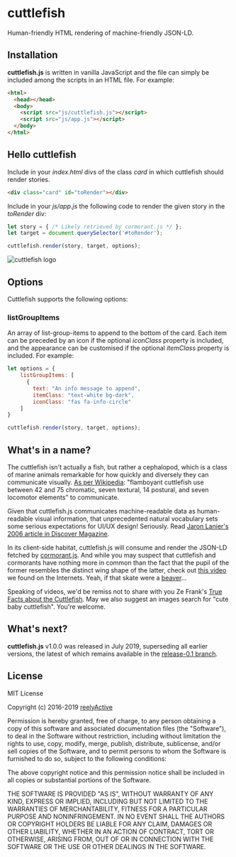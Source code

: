 cuttlefish
==========


Human-friendly HTML rendering of machine-friendly JSON-LD.


Installation
------------

__cuttlefish.js__ is written in vanilla JavaScript and the file can simply be included among the scripts in an HTML file.  For example:

```html
<html>
  <head></head>
  <body>
    <script src="js/cuttlefish.js"></script>
    <script src="js/app.js"></script>
  </body>
</html>
```


Hello cuttlefish
----------------

Include in your _index.html_ divs of the class _card_ in which cuttlefish should render stories.

```html
<div class="card" id="toRender"></div>
```

Include in your _js/app.js_ the following code to render the given story in the _toRender_ div:

```javascript
let story = { /* Likely retrieved by cormorant.js */ };
let target = document.querySelector('#toRender');

cuttlefish.render(story, target, options);
```


![cuttlefish logo](https://reelyactive.github.io/cuttlefish/images/cuttlefish-bubble.png)


Options
-------

Cuttlefish supports the following options:

### listGroupItems

An array of list-group-items to append to the bottom of the card.  Each item can be preceded by an icon if the optional _iconClass_ property is included, and the appearance can be customised if the optional _itemClass_ property is included.  For example:

```javascript
let options = {
    listGroupItems: [
      {
        text: "An info message to append",
        itemClass: "text-white bg-dark",
        iconClass: "fas fa-info-circle"
    ]
}

cuttlefish.render(story, target, options);
```


What's in a name?
-----------------

The cuttlefish isn't actually a fish, but rather a cephalopod, which is a class of marine animals remarkable for how quickly and diversely they can communicate visually.  [As per Wikipedia](https://en.wikipedia.org/wiki/Cuttlefish#Communication): "flamboyant cuttlefish use between 42 and 75 chromatic, seven textural, 14 postural, and seven locomotor elements" to communicate.

Given that cuttlefish.js communicates machine-readable data as human-readable visual information, that unprecedented natural vocabulary sets some serious expectations for UI/UX design!  Seriously.  Read [Jaron Lanier's 2006 article in Discover Magazine](http://discovermagazine.com/2006/apr/cephalopod-morphing/).

In its client-side habitat, cuttlefish.js will consume and render the JSON-LD fetched by [cormorant.js](https://github.com/reelyactive/cormorant).  And while you may suspect that cuttlefish and cormorants have nothing more in common than the fact that the pupil of the former resembles the distinct wing shape of the latter, check out [this video](https://youtu.be/OQq__WdJBMw?t=2m40s) we found on the Internets.  Yeah, if that skate were a [beaver](https://github.com/reelyactive/beaver)...

Speaking of videos, we'd be remiss not to share with you Ze Frank's [True Facts about the Cuttlefish](https://youtu.be/GDwOi7HpHtQ).  May we also suggest an images search for "cute baby cuttlefish".  You're welcome.


What's next?
------------

__cuttlefish.js__ v1.0.0 was released in July 2019, superseding all earlier versions, the latest of which remains available in the [release-0.1 branch](https://github.com/reelyactive/cuttlefish/tree/release-0.1).


License
-------

MIT License

Copyright (c) 2016-2019 [reelyActive](https://www.reelyactive.com)

Permission is hereby granted, free of charge, to any person obtaining a copy of this software and associated documentation files (the "Software"), to deal in the Software without restriction, including without limitation the rights to use, copy, modify, merge, publish, distribute, sublicense, and/or sell copies of the Software, and to permit persons to whom the Software is furnished to do so, subject to the following conditions:

The above copyright notice and this permission notice shall be included in all copies or substantial portions of the Software.

THE SOFTWARE IS PROVIDED "AS IS", WITHOUT WARRANTY OF ANY KIND, EXPRESS OR
IMPLIED, INCLUDING BUT NOT LIMITED TO THE WARRANTIES OF MERCHANTABILITY,
FITNESS FOR A PARTICULAR PURPOSE AND NONINFRINGEMENT. IN NO EVENT SHALL THE
AUTHORS OR COPYRIGHT HOLDERS BE LIABLE FOR ANY CLAIM, DAMAGES OR OTHER
LIABILITY, WHETHER IN AN ACTION OF CONTRACT, TORT OR OTHERWISE, ARISING FROM,
OUT OF OR IN CONNECTION WITH THE SOFTWARE OR THE USE OR OTHER DEALINGS IN
THE SOFTWARE.
